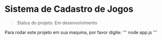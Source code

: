 <h1>Sistema de Cadastro de Jogos</h1>

> Status do projeto: Em desenvolvimento

Para rodar este projeto em sua maquina, por favor digite:
'''
node app.js
'''
